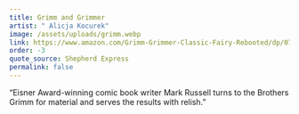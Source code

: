 ```yaml
---
title: Grimm and Grimmer
artist: " Alicja Kocurek"
image: /assets/uploads/grimm.webp
link: https://www.amazon.com/Grimm-Grimmer-Classic-Fairy-Rebooted/dp/0762487852
order: -3
quote_source: Shepherd Express
permalink: false
---
```

“Eisner Award-winning comic book writer Mark Russell turns to the Brothers Grimm for material and serves the results with relish.”
